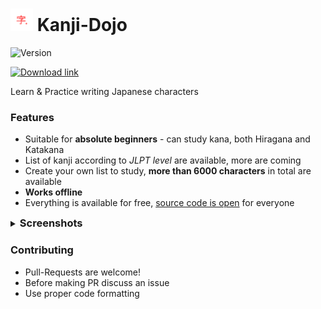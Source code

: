 # ![](assets/github_icon.png) Kanji-Dojo

![Version](https://img.shields.io/badge/Latest_version-0.69-blue.svg)

[![Download link](https://img.shields.io/badge/Download-Google_Play-brightgreen.svg)](https://play.google.com/store/apps/details?id=ua.syt0r.kanji)

Learn & Practice writing Japanese characters

### Features
- Suitable for <b>absolute beginners</b> - can study kana, both Hiragana and Katakana
- List of kanji according to <i>JLPT level</i> are available, more are coming
- Create your own list to study, <b>more than 6000 characters</b> in total are available
- <b>Works offline</b>
- Everything is available for free, <u>source code is open</u> for everyone

<details>
<summary><h3 style="display: inline">Screenshots</h3></summary>

![](assets/screenshot_phone_1.png)
![](assets/screenshot_phone_2.png)
![](assets/screenshot_phone_3.png)
![](assets/screenshot_phone_4.png)
![](assets/screenshot_tablet_1.png)

</details>

### Contributing
- Pull-Requests are welcome!
- Before making PR discuss an issue 
- Use proper code formatting


